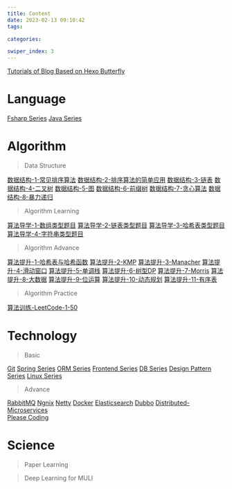 ```yaml
---
title: Content
date: 2023-02-13 09:10:42
tags: 

categories: 

swiper_index: 3
---
```



[Tutorials of Blog Based on Hexo Butterfly](https://cyanzzy.github.io/2023/02/12/%E6%90%AD%E5%BB%BA%E5%8D%9A%E5%AE%A2%E6%95%99%E7%A8%8B/)
# Language

[Fsharp Series](https://cyanzzy.github.io/2023/07/24/Fsharp-Series/)
[Java Series](https://cyanzzy.github.io/2023/07/24/Java-Series/)

# Algorithm

> Data Structure 

[数据结构-1-常见排序算法](https://cyanzzy.github.io/2023/02/13/%E6%95%B0%E6%8D%AE%E7%BB%93%E6%9E%84-1-%E5%B8%B8%E8%A7%81%E6%8E%92%E5%BA%8F%E7%AE%97%E6%B3%95/)
[数据结构-2-排序算法的简单应用](https://cyanzzy.github.io/2023/02/14/%E6%95%B0%E6%8D%AE%E7%BB%93%E6%9E%84-2-%E6%8E%92%E5%BA%8F%E7%AE%97%E6%B3%95%E7%9A%84%E7%AE%80%E5%8D%95%E5%BA%94%E7%94%A8/)
[数据结构-3-链表](https://cyanzzy.github.io/2023/02/23/%E6%95%B0%E6%8D%AE%E7%BB%93%E6%9E%84-3-%E9%93%BE%E8%A1%A8/)
[数据结构-4-二叉树](https://cyanzzy.github.io/2023/03/01/%E6%95%B0%E6%8D%AE%E7%BB%93%E6%9E%84-4-%E4%BA%8C%E5%8F%89%E6%A0%91/)
[数据结构-5-图](https://cyanzzy.github.io/2023/03/27/%E6%95%B0%E6%8D%AE%E7%BB%93%E6%9E%84-5-%E5%9B%BE/)
[数据结构-6-前缀树](https://cyanzzy.github.io/2023/08/08/%E6%95%B0%E6%8D%AE%E7%BB%93%E6%9E%84-6-%E5%89%8D%E7%BC%80%E6%A0%91/)
[数据结构-7-贪心算法](https://cyanzzy.github.io/2023/08/12/%E6%95%B0%E6%8D%AE%E7%BB%93%E6%9E%84-7-%E8%B4%AA%E5%BF%83%E7%AE%97%E6%B3%95/)
[数据结构-8-暴力递归](https://cyanzzy.github.io/2023/08/12/%E6%95%B0%E6%8D%AE%E7%BB%93%E6%9E%84-8-%E6%9A%B4%E5%8A%9B%E9%80%92%E5%BD%92/)

> Algorithm Learning

[算法导学-1-数组类型题目](https://cyanzzy.github.io/2023/02/13/%E7%AE%97%E6%B3%95%E5%AF%BC%E5%AD%A6-1-%E6%95%B0%E7%BB%84%E7%B1%BB%E5%9E%8B%E9%A2%98%E7%9B%AE/)
[算法导学-2-链表类型题目](https://cyanzzy.github.io/2023/02/23/%E7%AE%97%E6%B3%95%E5%AF%BC%E5%AD%A6-2-%E9%93%BE%E8%A1%A8%E7%B1%BB%E5%9E%8B%E9%A2%98%E7%9B%AE/)
[算法导学-3-哈希表类型题目](https://cyanzzy.github.io/2023/03/08/%E7%AE%97%E6%B3%95%E5%AF%BC%E5%AD%A6-3-%E5%93%88%E5%B8%8C%E8%A1%A8%E7%B1%BB%E5%9E%8B%E9%A2%98%E7%9B%AE/)
[算法导学-4-字符串类型题目](https://cyanzzy.github.io/2023/04/11/%E7%AE%97%E6%B3%95%E5%AF%BC%E5%AD%A6-4-%E5%AD%97%E7%AC%A6%E4%B8%B2%E7%B1%BB%E5%9E%8B%E9%A2%98%E7%9B%AE/)

> Algorithm Advance

[算法提升-1-哈希表与哈希函数](https://cyanzzy.github.io/2023/08/15/%E7%AE%97%E6%B3%95%E6%8F%90%E5%8D%87-1-%E5%93%88%E5%B8%8C%E8%A1%A8%E4%B8%8E%E5%93%88%E5%B8%8C%E5%87%BD%E6%95%B0/)
[算法提升-2-KMP](https://cyanzzy.github.io/2023/08/17/%E7%AE%97%E6%B3%95%E6%8F%90%E5%8D%87-2-KMP/)
[算法提升-3-Manacher]()
[算法提升-4-滑动窗口]()
[算法提升-5-单调栈]()
[算法提升-6-树型DP]()
[算法提升-7-Morris]()
[算法提升-8-大数据]()
[算法提升-9-位运算]()
[算法提升-10-动态规划]()
[算法提升-11-有序表]()

> Algorithm Practice

[算法训练-LeetCode-1-50](https://cyanzzy.github.io/2023/05/12/%E7%AE%97%E6%B3%95%E8%AE%AD%E7%BB%83-LeetCode-1-50/)

# Technology

> Basic

[Git](https://cyanzzy.github.io/2023/05/04/%E4%BC%81%E4%B8%9A%E5%BC%80%E5%8F%91%E5%9F%BA%E7%A1%80-8-%E5%88%86%E5%B8%83%E5%BC%8F%E7%89%88%E6%9C%AC%E6%8E%A7%E5%88%B6-Git/)
[Spring Series](https://cyanzzy.github.io/2023/07/24/Spring-Series/)
[ORM Series](https://cyanzzy.github.io/2023/07/24/ORM-Series/)
[Frontend Series](https://cyanzzy.github.io/2023/07/24/Frontend-Series/)
[DB Series](https://cyanzzy.github.io/2023/07/24/DB-Series/)
[Design Pattern Series](https://cyanzzy.github.io/2023/07/24/Design-Pattern-Series/)
[Linux Series](https://cyanzzy.github.io/2023/07/24/Linux-Series/)

> Advance

[RabbitMQ](https://cyanzzy.github.io/2023/07/23/%E4%BC%81%E4%B8%9A%E5%BC%80%E5%8F%91%E8%BF%9B%E9%98%B6-1-RabbitMQ/)
[Ngnix](https://cyanzzy.github.io/2023/07/22/%E4%BC%81%E4%B8%9A%E5%BC%80%E5%8F%91%E8%BF%9B%E9%98%B6-2-Ngnix/)
[Netty](https://cyanzzy.github.io/2023/07/24/%E4%BC%81%E4%B8%9A%E5%BC%80%E5%8F%91%E8%BF%9B%E9%98%B6-4-Netty/)
[Docker](https://cyanzzy.github.io/2023/07/24/%E4%BC%81%E4%B8%9A%E5%BC%80%E5%8F%91%E8%BF%9B%E9%98%B6-5-Docker/)
[Elasticsearch](https://cyanzzy.github.io/2023/07/16/%E4%BC%81%E4%B8%9A%E5%BC%80%E5%8F%91%E8%BF%9B%E9%98%B6-6-Elasticsearch/) 
[Dubbo](https://cyanzzy.github.io/2023/07/23/%E4%BC%81%E4%B8%9A%E5%BC%80%E5%8F%91%E8%BF%9B%E9%98%B6-3-Dubbo/)
[Distributed-Microservices](https://cyanzzy.github.io/2023/07/23/%E4%BC%81%E4%B8%9A%E5%BC%80%E5%8F%91%E8%BF%9B%E9%98%B6-7-Distributed-Microservices/)   
[Please Coding](https://cyanzzy.github.io/2023/07/24/Please-Coding/)


# Science

> Paper Learning

> Deep Learning for MULI